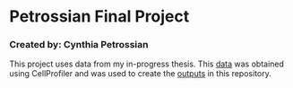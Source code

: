 # Petrossian Final Project
### Created by: Cynthia Petrossian

This project uses data from my in-progress thesis. This [data](https://github.com/Biol551-CSUN/Petrossian_Final_Project/tree/main/Final_Project/Data) was obtained using CellProfiler and was used to create the [outputs](https://github.com/Biol551-CSUN/Petrossian_Final_Project/tree/main/Final_Project/Outputs) in this repository. 
